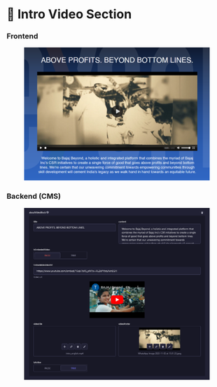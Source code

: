 # 📎 Intro Video Section

### **Frontend**

<figure><img src="../../.gitbook/assets/intro-video-section.png" alt=""><figcaption></figcaption></figure>

### Backend (CMS)

<figure><img src="../../.gitbook/assets/intro-video-section-cms.png" alt=""><figcaption></figcaption></figure>
